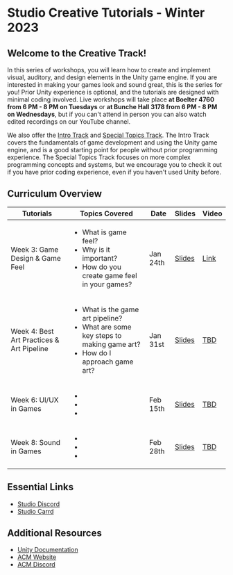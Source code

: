 # Studio Creative Tutorials - Winter 2023
## Welcome to the Creative Track!
In this series of workshops, you will learn how to create and implement visual, auditory, and design elements in the Unity game engine. If you are interested in making your games look and sound great, this is the series for you! Prior Unity experience is optional, and the tutorials are designed with minimal coding involved. Live workshops will take place **at Boelter 4760 from 6 PM - 8 PM on Tuesdays** or **at Bunche Hall 3178 from 6 PM - 8 PM on Wednesdays**, but if you can't attend in person you can also watch edited recordings on our YouTube channel.

We also offer the [Intro Track](https://github.com/uclaacm/studio-beginner-tutorials) and [Special Topics Track](https://github.com/uclaacm/studio-advanced-tutorials). The Intro Track covers the fundamentals of game development and using the Unity game engine, and is a good starting point for people without prior programming experience. The Special Topics Track focuses on more complex programming concepts and systems, but we encourage you to check it out if you have prior coding experience, even if you haven't used Unity before.

## Curriculum Overview
| Tutorials                        | Topics Covered | Date | Slides | Video |
|----------------------------------|----------------|---------------|--------|-------|
| Week 3: Game Design & Game Feel    | <ul> <li>What is game feel?</li> <li>Why is it important?</li> <li>How do you create game feel in your games?</li> </ul> | Jan 24th | [Slides](https://docs.google.com/presentation/d/1mKcwdN3OWqizI3VTE0SqdVK3GnHEVCoGNq_4GYjvtYQ/edit?usp=sharing) | [Link](https://youtu.be/T0zCIR3XaUo)|
| Week 4: Best Art Practices & Art Pipeline | <ul> <li>What is the game art pipeline?</li> <li>What are some key steps to making game art?</li> <li>How do I approach game art? </li> </ul> | Jan 31st |[Slides]() | [TBD]()|
| Week 6: UI/UX in Games         |<ul> <li></li> <li></li> <li></li> </ul>| Feb 15th |[Slides]() | [TBD]()|
| Week 8: Sound in Games             |<ul> <li></li> <li></li> <li></li></ul>| Feb 28th |[Slides]() | [TBD]()|

## Essential Links
- [Studio Discord](https://discord.com/invite/bBk2Mcw)
- [Studio Carrd](https://acmstudio.carrd.co/)

## Additional Resources
- [Unity Documentation](https://docs.unity3d.com/Manual/index.html)
- [ACM Website](https://www.uclaacm.com/)
- [ACM Discord](https://discord.com/invite/eWmzKsY)

